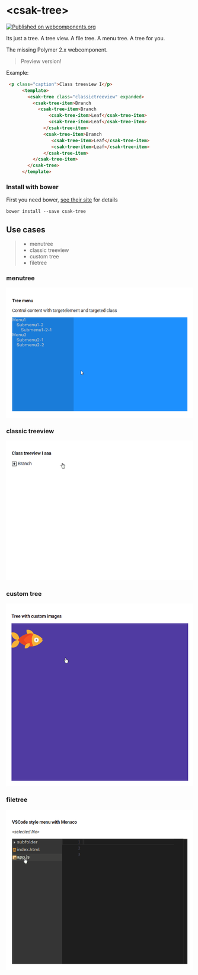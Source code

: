 # \<csak-tree\>

[![Published on webcomponents.org](https://img.shields.io/badge/webcomponents.org-published-blue.svg?style=flat-square)](https://beta.webcomponents.org/element/csakaszamok/csak-tree)

Its just a tree. A tree view. A file tree. A menu tree. A tree for you.  

The missing Polymer 2.x webcomponent.  

> Preview version!

Example:
<!---
```
<custom-element-demo>
  <template>
    <script src="../webcomponentsjs/webcomponents-lite.js"></script>   
    <link rel="import" href="csak-tree.html">   
    <next-code-block></next-code-block>
  </template>
</custom-element-demo>
```
-->

```html
 <p class="caption">Class treeview I</p>
      <template>      
        <csak-tree class="classictreeview" expanded>
          <csak-tree-item>Branch
            <csak-tree-item>Branch             
                <csak-tree-item>Leaf</csak-tree-item>
                <csak-tree-item>Leaf</csak-tree-item>
              </csak-tree-item>
              <csak-tree-item>Branch               
                 <csak-tree-item>Leaf</csak-tree-item>
                 <csak-tree-item>Leaf</csak-tree-item>
              </csak-tree-item>             
          </csak-tree-item>
        </csak-tree>
      </template>
```

### Install with bower

First you need bower, [see their site](http://bower.io/) for details 

```
bower install --save csak-tree
```

## Use cases
> + menutree
> + classic treeview
> + custom tree
> + filetree

### menutree

![](https://github.com/csakaszamok/csak-tree/blob/master/csaktree_menutree.gif?raw=true)

### classic treeview

![](https://github.com/csakaszamok/csak-tree/raw/master/csaktree_classictreeviewi.gif?raw=true)

### custom tree

![](https://github.com/csakaszamok/csak-tree/raw/master/csaktree_customimages.gif?raw=true)

### filetree

![](https://github.com/csakaszamok/csak-tree/blob/master/csaktree_vscodemonaco.gif?raw=true)
